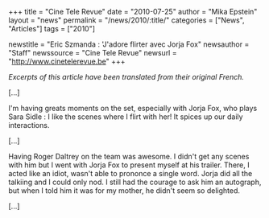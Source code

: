 +++
title = "Cine Tele Revue"
date = "2010-07-25"
author = "Mika Epstein"
layout = "news"
permalink = "/news/2010/:title/"
categories = ["News", "Articles"]
tags = ["2010"]

newstitle = "Eric Szmanda : 'J'adore flirter avec Jorja Fox"
newsauthor = "Staff"
newssource = "Cine Tele Revue"
newsurl = "http://www.cinetelerevue.be"
+++

*Excerpts of this article have been translated from their original French.*

[...]

I'm having greats moments on the set, especially with Jorja Fox, who plays Sara Sidle : I like the scenes where I flirt with her! It spices up our daily interactions.

[...]

Having Roger Daltrey on the team was awesome. I didn't get any scenes with him but I went with Jorja Fox to present myself at his trailer. There, I acted like an idiot, wasn't able to prononce a single word. Jorja did all the talkiing and I could only nod. I still had the courage to ask him an autograph, but when I told him it was for my mother, he didn't seem so delighted.

[...]  
